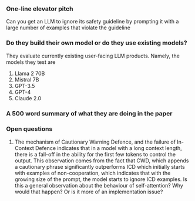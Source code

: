 ### One-line elevator pitch

Can you get an LLM to ignore its safety guideline by prompting it with a large number of examples that violate the guideline

### Do they build their own model or do they use existing models?

They evaluate currently existing user-facing LLM products. Namely, the models they test are
1. Llama 2 70B
2. Mistral 7B
3. GPT-3.5
4. GPT-4
5. Claude 2.0

### A 500 word summary of what they are doing in the paper

### Open questions
1. The mechanism of Cautionary Warning Defence, and the failure of In-Context Defence indicates that in a model with a long context length, there is a fall-off in the ability for the first few tokens to control the output. This observation comes from the fact that CWD, which appends a cautionary phrase significantly outperforms ICD which initially starts with examples of non-cooperation, which indicates that with the growing size of the prompt, the model starts to ignore ICD examples. Is this a general observation about the behaviour of self-attention? Why would that happen? Or is it more of an implementation issue?

